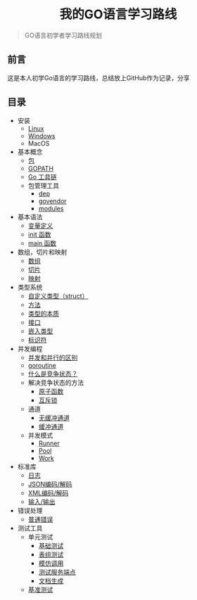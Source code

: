 <h1 align="center">我的GO语言学习路线</h1>

> GO语言初学者学习路线规划

## 前言

这是本人初学Go语言的学习路线，总结放上GitHub作为记录，分享

## 目录

- 安装
    + [Linux](install/linux.md)
    + [Windows](install/windows.md)
    + MacOS
- 基本概念
    + [包](basic-conception/package.md)
    + [GOPATH](basic-conception/gopath.md)
    + [Go 工具链](basic-conception/gotools.md)
    + 包管理工具
        - [dep](basic-conception/dep.md)
        - [govendor](basic-conception/govendor.md)
        - [modules](basic-conception/gomodules.md)
- 基本语法
    + [变量定义](grammar/define.go)
    + [init 函数](grammar/init.go)
    + [main 函数](grammar/main.md)
- 数组，切片和映射
    + [数组](array,slice,map/array.go)
    + [切片](array,slice,map/slice.go)
    + [映射](array,slice,map/map.go)
- 类型系统
    + [自定义类型（struct）](typesystem/struct.go)
    + [方法](typesystem/method.go)
    + [类型的本质](typesystem/type.md)
    + [接口](typesystem/interface.go)
    + [嵌入类型](typesystem/typeembedding.go)
    + [标识符](typesystem/identifier.md)
- 并发编程
    + [并发和并行的区别](concurrent/concurrence,parallelism.md)
    + [goroutine](concurrent/goroutine.go)
    + [什么是竞争状态？](concurrent/competition.md)
    + 解决竞争状态的方法
        - [原子函数](concurrent/atomfunction.go)
        - [互斥锁](concurrent/mutex.go)
    + 通道
        - [无缓冲通道](channel/unbuffered_channel.go)
        - [缓冲通道](channel/buffered_channel.go)
    + 并发模式
        - [Runner](concurrent/runner/runner.go)
        - [Pool](concurrent/pool/pool.go)
        - [Work](concurrent/work/work.go)
- 标准库
    + [日志](standard-library/log.go)
    + [JSON编码/解码](standard-library/json.go)
    + [XML编码/解码](standard-library/xml.go)
    + [输入/输出](standard-library/writer_reader.go)
- 错误处理
    + [普通错误](errors/common.go)    
- 测试工具
    + 单元测试
        - [基础测试](test-tool/basic_test.go)
        - [表组测试](test-tool/table_test.go)
        - [模仿调用](test-tool/mockhttp_test.go)
        - [测试服务端点](test-tool/handlers/handlers_test.go)
        - [文档生成](test-tool/handlers/handlers_example_test.go)
    + [基准测试](test-tool/benchmark_test.go)
